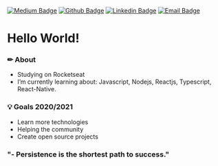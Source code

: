  [![Medium Badge](https://img.shields.io/twitter/url?color=Black&label=Medium&logo=Medium&logoColor=Black&url=https%3A%2F%2Fmedium.com%2F%40rafaelinhares)](https://medium.com/@rafaelinhares)
 [![Github Badge](https://img.shields.io/twitter/url?color=Black&label=Github&logo=Github&logoColor=Black&style=social&url=https%3A%2F%2Fmedium.com%2F%40rafaelinhares)](https://github.com/rvkash)
[![Linkedin Badge](https://img.shields.io/twitter/url?color=Black&label=Linkedin&logo=Linkedin&logoColor=Black&style=social&url=https%3A%2F%2Fmedium.com%2F%40rafaelinhares)](https://www.linkedin.com/in/rafael-linhares-js/)
[![Email Badge](https://img.shields.io/twitter/url?color=Black&label=Email&logo=Gmail&logoColor=Black&style=social&url=https%3A%2F%2Fmedium.com%2F%40rafaelinhares)](mailto:rafael.ieel@hotmail.com)

<h1>
    Hello World!
</h1>


### ✏ About
- Studying on Rocketseat </br>
- I’m currently learning about: Javascript, Nodejs, Reactjs, Typescript, React-Native.

### 💡 Goals 2020/2021
- Learn more technologies
- Helping the community
- Create open source projects

### "- Persistence is the shortest path to success."
  
 
 
 
 

 
<!--
**Rvkash/rvkash** is a ✨ _special_ ✨ repository because its `README.md` (this file) appears on your GitHub profile.
